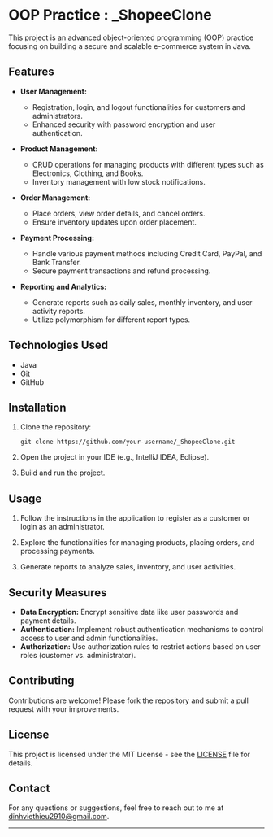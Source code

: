 
# OOP Practice : _ShopeeClone

This project is an advanced object-oriented programming (OOP) practice focusing on building a secure and scalable e-commerce system in Java.

## Features

- **User Management:**
  - Registration, login, and logout functionalities for customers and administrators.
  - Enhanced security with password encryption and user authentication.

- **Product Management:**
  - CRUD operations for managing products with different types such as Electronics, Clothing, and Books.
  - Inventory management with low stock notifications.

- **Order Management:**
  - Place orders, view order details, and cancel orders.
  - Ensure inventory updates upon order placement.

- **Payment Processing:**
  - Handle various payment methods including Credit Card, PayPal, and Bank Transfer.
  - Secure payment transactions and refund processing.

- **Reporting and Analytics:**
  - Generate reports such as daily sales, monthly inventory, and user activity reports.
  - Utilize polymorphism for different report types.

## Technologies Used

- Java
- Git
- GitHub

## Installation

1. Clone the repository:
   ```
   git clone https://github.com/your-username/_ShopeeClone.git
   ```

2. Open the project in your IDE (e.g., IntelliJ IDEA, Eclipse).

3. Build and run the project.

## Usage

1. Follow the instructions in the application to register as a customer or login as an administrator.

2. Explore the functionalities for managing products, placing orders, and processing payments.

3. Generate reports to analyze sales, inventory, and user activities.

## Security Measures

- **Data Encryption:** Encrypt sensitive data like user passwords and payment details.
- **Authentication:** Implement robust authentication mechanisms to control access to user and admin functionalities.
- **Authorization:** Use authorization rules to restrict actions based on user roles (customer vs. administrator).

## Contributing

Contributions are welcome! Please fork the repository and submit a pull request with your improvements.

## License

This project is licensed under the MIT License - see the [LICENSE](LICENSE) file for details.

## Contact

For any questions or suggestions, feel free to reach out to me at dinhviethieu2910@gmail.com.

---
